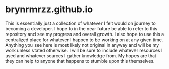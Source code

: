 # brynrmrzz.github.io


This is essentially just a collection of whatever I felt would on journey to becoming a developer. 
I hope to in the near future be able to refer to this repository and see my progress and overall growth. 
I also hope to use this a centralized place for whatever I happen to be working on at any given time. 
Anything you see here is most likely not original in anyway and will be my work unless stated otherwise.
I will be sure to include whatever resources I used and whatever sources I gather knowledge from.
My hopes are that they can help to anyone that happens to stumble upon this themselves.
